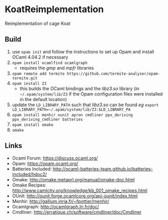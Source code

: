 # KoatReimplementation
Reimplementation of cage Koat

## Build

1. use `opam init` and follow the instructions to set up Opam and install OCaml 4.04.2 if necessary
  2. `opam install ocamlfind ocamlgraph`
      * requires the _gmp_ and _mpfr_ libraries
  3. `opam remote add termite https://github.com/termite-analyser/opam-termite.git`
  4. `opam install Z3`
      * this builds the OCaml bindings and the _libz3.so_ library (in `~/.opam/system/lib/Z3` if the Opam configuration files were installed in the default location)
  5. update the `LD_LIBRARY_PATH` such that _libz3.so_ can be found _eg_ `export LD_LIBRARY_PATH=~/.opam/system/lib/Z3:$LD_LIBRARY_PA `
  6. `opam install menhir ounit apron cmdliner ppx_deriving ppx_deriving_cmdliner batteries`
  7. `opam install omake`
  8. `omake`
  
## Links

- Ocaml Forum: https://discuss.ocaml.org/
- Opam: https://opam.ocaml.org/
- Batteries Included: http://ocaml-batteries-team.github.io/batteries-included/hdoc2/
- Omake: http://omake.metaprl.org/manual/omake-doc.html
- Omake Recipes: http://www.camlcity.org/knowledge/kb_001_omake_recipes.html
- OUnit: http://ounit.forge.ocamlcore.org/api-ounit/index.html
- Menhir: http://gallium.inria.fr/~fpottier/menhir/
- Ocamlgraph: http://ocamlgraph.lri.fr/doc/
- Cmdliner: http://erratique.ch/software/cmdliner/doc/Cmdliner
